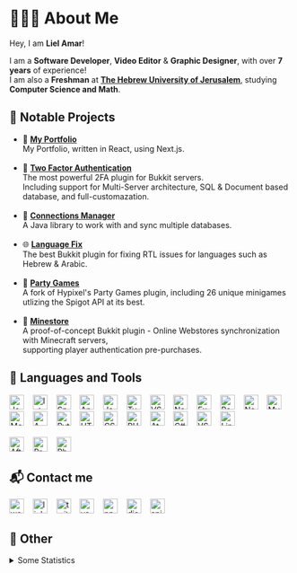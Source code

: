 # 👨🏻‍💻 About Me
Hey, I am <b>Liel Amar</b>!

I am a <b>Software Developer</b>, <b>Video Editor</b> & <b>Graphic Designer</b>, with over <b>7 years</b> of experience!<br>
I am also a <b>Freshman</b> at <b>[The Hebrew University of Jerusalem](https://en.huji.ac.il/en)</b>, studying <b>Computer Science and Math</b>.


## 📝 Notable Projects
- 📁 [**My Portfolio**](https://lielamar.com)
    <br>My Portfolio, written in React, using Next.js.
    <br><br>
- 🔐 [**Two Factor Authentication**](https://github.com/LielAmar/2FA)
    <br>The most powerful 2FA plugin for Bukkit servers.
    <br>Including support for Multi-Server architecture, SQL & Document based database, and full-customazation.
    <br><br>
- 🔌 [**Connections Manager**](https://github.com/LielAmar/Connections-Manager)
    <br>A Java library to work with and sync multiple databases.
    <br><br>
- 🌐 [**Language Fix**](https://github.com/LielAmar/LanguageFix)
    <br>The best Bukkit plugin for fixing RTL issues for languages such as Hebrew & Arabic.
    <br><br>
- 🎉 [**Party Games**](https://github.com/LielAmar/Party-Games)
    <br>A fork of Hypixel's Party Games plugin, including 26 unique minigames utlizing the Spigot API at its best.
    <br><br>
- 🏬 [**Minestore**](https://github.com/LielAmar/Minestore)
    <br>A proof-of-concept Bukkit plugin - Online Webstores synchronization with Minecraft servers,
    <br>supporting player authentication pre-purchases.


## 🔨 Languages and Tools
<div align="left">
  <img alt="Java"       width="26px" src="https://lielamar.com/svgs/java.svg" />&nbsp;&nbsp;&nbsp;
  <img alt="IntelliJ"   width="26px" src="https://lielamar.com/svgs/intellij.svg" />&nbsp;&nbsp;&nbsp;
  <img alt="Spring"     width="26px" src="https://lielamar.com/svgs/spring.svg" />&nbsp;&nbsp;&nbsp;
  <img alt="Android"    width="26px" src="https://lielamar.com/svgs/android.svg" />&nbsp;&nbsp;&nbsp;
  <img alt="JavaScript" width="26px" src="https://lielamar.com/svgs/javascript.svg" />&nbsp;&nbsp;&nbsp;
  <img alt="TypeScript" width="26px" src="https://lielamar.com/svgs/typescript.svg" />&nbsp;&nbsp;&nbsp;
  <img alt="VSCode"     width="26px" src="https://lielamar.com/svgs/vscode.svg" />&nbsp;&nbsp;&nbsp;
  <img alt="NodeJS"     width="26px" src="https://lielamar.com/svgs/nodejs.svg" />&nbsp;&nbsp;&nbsp;
  <img alt="Express"    width="26px" src="https://lielamar.com/svgs/express.svg" />&nbsp;&nbsp;&nbsp;
  <img alt="React"      width="26px" src="https://lielamar.com/svgs/react.svg" />&nbsp;&nbsp;&nbsp;
  <img alt="NextJS"     width="26px" src="https://lielamar.com/svgs/nextjs.svg" />&nbsp;&nbsp;&nbsp;
  <img alt="MySQL"      width="26px" src="https://lielamar.com/svgs/mysql.svg" />&nbsp;&nbsp;&nbsp;
  <img alt="MongoDB"    width="26px" src="https://lielamar.com/svgs/mongodb.svg" />&nbsp;&nbsp;&nbsp;
  <img alt="AWS"        width="26px" src="https://lielamar.com/svgs/aws.svg" />&nbsp;&nbsp;&nbsp;
  <img alt="Python"     width="26px" src="https://lielamar.com/svgs/python.svg" />&nbsp;&nbsp;&nbsp;
  <img alt="HTML5"      width="26px" src="https://lielamar.com/svgs/html5.svg" />&nbsp;&nbsp;&nbsp;
  <img alt="CSS3"       width="26px" src="https://lielamar.com/svgs/css3.svg" />&nbsp;&nbsp;&nbsp;
  <img alt="PHP"        width="26px" src="https://lielamar.com/svgs/php.svg" />&nbsp;&nbsp;&nbsp;
  <img alt="Atom"       width="26px" src="https://lielamar.com/svgs/atom.svg" />&nbsp;&nbsp;&nbsp;
  <img alt="C#"         width="26px" src="https://lielamar.com/svgs/csharp.svg" />&nbsp;&nbsp;&nbsp;
  <img alt="VS"         width="26px" src="https://lielamar.com/svgs/vs.svg" />&nbsp;&nbsp;&nbsp;
  <img alt="Linux"      width="26px" src="https://lielamar.com/svgs/linux.svg" />&nbsp;&nbsp;&nbsp;
</div>

<br>

<div align="left">
  <img alt="After Effects" width="26px" src="https://lielamar.com/svgs/aftereffects.svg" />&nbsp;&nbsp;&nbsp;
  <img alt="Premiere Pro"  width="26px" src="https://lielamar.com/svgs/premierepro.svg" />&nbsp;&nbsp;&nbsp;
  <img alt="Photoshop"     width="26px" src="https://lielamar.com/svgs/photoshop.svg" />&nbsp;&nbsp;&nbsp;
</div>


## 📬 Contact me
<div align="left">
  <a href="https://lielamar.com">                     <img alt="website"  width="26px" src="https://lielamar.com/svgs/website.svg"/></a>&nbsp;&nbsp;&nbsp;
  <a href="https://www.linkedin.com/in/liel-amar/">   <img alt="linkedin" width="26px" src="https://lielamar.com/svgs/linkedin_colored.svg"/></a>&nbsp;&nbsp;&nbsp;
  <a href="https://twitter.com/IamLielAmar">          <img alt="twitter"  width="26px" src="https://lielamar.com/svgs/twitter_colored.svg"/></a>&nbsp;&nbsp;&nbsp;
  <a href="https://www.youtube.com/c/LielAmar">       <img alt="youtube"  width="26px" src="https://lielamar.com/svgs/youtube_colored.svg"/></a>&nbsp;&nbsp;&nbsp;
  <a href="https://www.npmjs.com/~lielamar">          <img alt="npm"      width="26px" src="https://lielamar.com/svgs/npm_colored.svg"/></a>&nbsp;&nbsp;&nbsp;
  <a href="https://discord.gg/NzgBrqR">               <img alt="discord"  width="26px" src="https://lielamar.com/svgs/discord.svg"/></a>&nbsp;&nbsp;&nbsp;
  <a href="https://www.spigotmc.org/members/446937/"> <img alt="spigot"   width="26px" src="https://lielamar.com/svgs/spigot_colored.svg"/></a>&nbsp;&nbsp;&nbsp;
</div>


## 🌟 Other
<details>
  <summary>Some Statistics</summary>
  <div align="center">
    <img height="200rem" alt="GitHub Stats" src="https://github-readme-stats.vercel.app/api?username=LielAmar&count_private=true&show_icons=true&theme=dark" />
    <img height="200rem" alt="GitHub Language Stats" src="https://github-readme-stats.vercel.app/api/top-langs/?username=LielAmar&theme=dark&layout=compact&langs_count=6" />
  </div>
</details>


<!--  Links and stuff -->
[discord]: https://discord.gg/NzgBrqR
[website]: https://lielamar.com
[twitter]: https://twitter.com/IamLielAmar
[youtube]: https://www.youtube.com/c/LielAmar
[spigot]: https://www.spigotmc.org/members/446937/
[linkedin]: https://www.linkedin.com/in/liel-amar/
[npm]: https://www.npmjs.com/~lielamar
